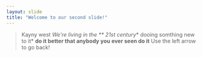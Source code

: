 ```yaml
---
layout: slide
title: "Welcome to our second slide!"
---
```

> Kayny west
*We're living in the ** 21st century** dooing somthing new to it*
__do it better that anybody you ever seen do it__
Use the left arrow to go back!
